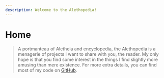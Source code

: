 ```yaml
---
description: Welcome to the Alethopedia!
---
```


# Home

> A portmanteau of Aletheia and encyclopedia, the Alethopedia is a menagerie of projects I want to share with you, the reader. My only hope is that you find some interest in the things I find slightly more amusing than mere existence. For more extra details, you can find most of my code on [GitHub](https://github.com/JamesRCr).



